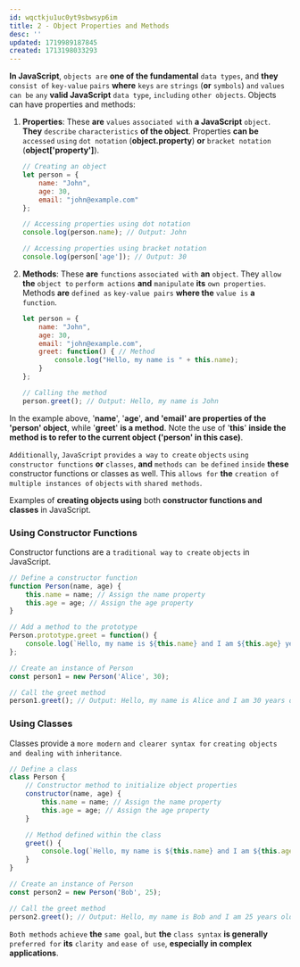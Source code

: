 ```yaml
---
id: wqctkju1uc0yt9sbwsyp6im
title: 2 - Object Properties and Methods
desc: ''
updated: 1719989187845
created: 1713198033293
---
```


**In JavaScript**, `objects are` **one of the fundamental** `data types`, and **they** `consist of` `key-value` `pairs` **where** `keys` `are` `strings` (**or** `symbols`) `and` `values` `can be` `any` **valid JavaScript** `data type`, `including` `other objects`. Objects can have properties and methods:

1. **Properties**: These **are** `values` `associated with` **a JavaScript** `object`. **They** `describe` `characteristics` **of the object**. Properties **can be** `accessed` `using` `dot notation` (**object.property**) **or** `bracket notation` (**object['property']**).

    ```javascript
    // Creating an object
    let person = {
        name: "John",
        age: 30,
        email: "john@example.com"
    };

    // Accessing properties using dot notation
    console.log(person.name); // Output: John

    // Accessing properties using bracket notation
    console.log(person['age']); // Output: 30
    ```

2. **Methods**: These **are** `functions` `associated with` **an** `object`. They `allow` **the** `object to` `perform actions` **and** `manipulate` **its** `own properties`. Methods **are** `defined as` `key-value pairs` **where the** `value is` **a** `function`.

    ```javascript
    let person = {
        name: "John",
        age: 30,
        email: "john@example.com",
        greet: function() { // Method
            console.log("Hello, my name is " + this.name);
        }
    };

    // Calling the method
    person.greet(); // Output: Hello, my name is John
    ```

In the example above, '**name**', '**age**', **and 'email' are properties of the 'person' object**, while '**greet**' **is a method**. Note the use of '**this**' **inside the method is to refer to the current object ('person' in this case)**.

`Additionally`, `JavaScript` `provides` `a way` `to create` `objects` `using` `constructor functions` **or** `classes`, **and** `methods` `can be` `defined` `inside` **these** constructor functions or classes as well. This `allows for` **the** `creation of` `multiple instances of` `objects` `with` `shared methods`.

Examples of **creating objects using** both **constructor functions and classes** in JavaScript.

### Using Constructor Functions

Constructor functions are a `traditional way` `to create` `objects` in JavaScript.

```javascript
// Define a constructor function
function Person(name, age) {
    this.name = name; // Assign the name property
    this.age = age; // Assign the age property
}

// Add a method to the prototype
Person.prototype.greet = function() {
    console.log(`Hello, my name is ${this.name} and I am ${this.age} years old.`);
};

// Create an instance of Person
const person1 = new Person('Alice', 30);

// Call the greet method
person1.greet(); // Output: Hello, my name is Alice and I am 30 years old.
```

### Using Classes

Classes provide a `more modern` `and clearer syntax for` `creating objects` `and dealing with` `inheritance`.

```javascript
// Define a class
class Person {
    // Constructor method to initialize object properties
    constructor(name, age) {
        this.name = name; // Assign the name property
        this.age = age; // Assign the age property
    }

    // Method defined within the class
    greet() {
        console.log(`Hello, my name is ${this.name} and I am ${this.age} years old.`);
    }
}

// Create an instance of Person
const person2 = new Person('Bob', 25);

// Call the greet method
person2.greet(); // Output: Hello, my name is Bob and I am 25 years old.
```

`Both methods` `achieve` **the** `same goal`, `but` **the** `class syntax` **is generally** `preferred for` **its** `clarity and` `ease of use`, **especially in complex applications**.